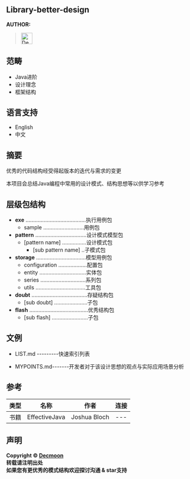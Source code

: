 Library-better-design
- 


**AUTHOR:**
> [<img width="30px" title="Decmoon" src="https://avatars3.githubusercontent.com/u/51840843?s=400&u=d909c885dc61d75a2ca60c6d52c2315714d8bdfe&v=4"/>
](https://github.com/Decmoon)

范畴
-
+ Java进阶
+ 设计理念
+ 框架结构

语言支持 
-
+ English 
+ 中文 

摘要 
-
优秀的代码结构经受得起版本的迭代与需求的变更<br/>

本项目会总结Java编程中常用的设计模式、结构思想等以供学习参考<br/>

层级包结构 
-
 
+ **exe** ........................................执行用例包 
    + sample ...........................用例包
+ **pattern** ..................................设计模式模型包
    + [pattern name] ................设计模式包
        + [sub pattern name] ..子模式包
+ **storage** .................................模型用例包
    + configuration ...................配置包
    + entity ...............................实体包
    + series ..............................系列包
    + utils .................................工具包
+ **doubt** .....................................存疑结构包
    + [sub doubt] ......................子包
+ **flash** .......................................优秀结构包
    + [sub flash] ........................子包

文例 
-

+ LIST.md ---------快速索引列表

+ MYPOINTS.md-------开发者对于该设计思想的观点与实际应用场景分析


参考 
-
类型|名称|作者|连接
:---:|:---:|:---:|:---:|
书籍|EffectiveJava|Joshua Bloch|---

声明 
-
**Copyright © [Decmoon](https://github.com/Decmoon)<br/>**
**转载请注明出处<br/>**
**如果您有更优秀的模式结构欢迎探讨沟通 & star支持**

